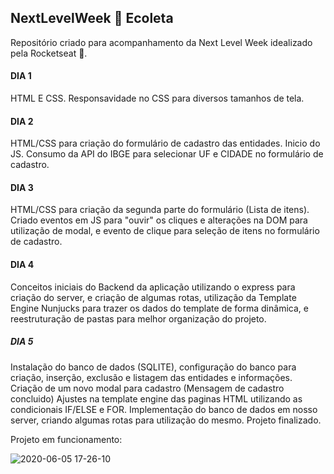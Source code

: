 ## NextLevelWeek 🚀 Ecoleta

Repositório criado para acompanhamento da Next Level Week idealizado pela Rocketseat 💜.

#### DIA 1

HTML E CSS. Responsavidade no CSS para diversos tamanhos de tela.

#### DIA 2

HTML/CSS para criação do formulário de cadastro das entidades. Inicio do JS. Consumo da API do IBGE para selecionar UF e CIDADE no formulário de cadastro.

#### DIA 3

HTML/CSS para criação da segunda parte do formulário (Lista de itens). Criado eventos em JS para "ouvir" os cliques e alterações na DOM para utilização de modal, e evento de clique para seleção de itens no formulário de cadastro.

#### DIA 4

Conceitos iniciais do Backend da aplicação utilizando o express para criação do server, e criação de algumas rotas, utilização da Template Engine Nunjucks para trazer os dados do template de forma dinâmica, e reestruturação de pastas para melhor organização do projeto.

##### DIA 5

Instalação do banco de dados (SQLITE), configuração do banco para criação, inserção, exclusão e listagem das entidades e informações.
Criação de um novo modal para cadastro (Mensagem de cadastro concluido)
Ajustes na template engine das paginas HTML utilizando as condicionais IF/ELSE e FOR.
Implementação do banco de dados em nosso server, criando algumas rotas para utilização do mesmo.
Projeto finalizado.

Projeto em funcionamento:

![2020-06-05 17-26-10](https://user-images.githubusercontent.com/51519268/83920307-880e0b00-a752-11ea-8932-dbc741e710b3.gif)
